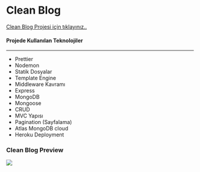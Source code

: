 # Clean Blog 
<a href="https://clean-blog-applications.herokuapp.com/">Clean Blog Projesi için tıklayınız..</a>

#### Projede Kullanılan Teknolojiler
---
- Prettier 
- Nodemon
- Statik Dosyalar
- Template Engine
- Middleware Kavramı 
- Express
- MongoDB
- Mongoose
- CRUD
- MVC Yapısı
- Pagination (Sayfalama)
- Atlas MongoDB cloud
- Heroku Deployment

### Clean Blog Preview
![](Clean-Blog.gif)
